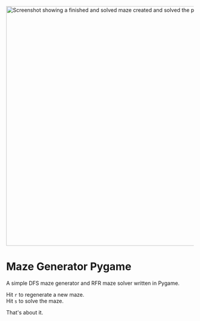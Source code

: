 <img width="613" height="645" alt="Screenshot showing a finished and solved maze created and solved the program." src="https://github.com/user-attachments/assets/89add29f-eff0-4ca5-a3e8-737b54d33243" />

# Maze Generator Pygame
A simple DFS maze generator and RFR maze solver written in Pygame.

Hit `r` to regenerate a new maze.\
Hit `s` to solve the maze.

That's about it.
